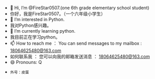 - 👋 Hi, I’m @FireStar0507.(one 6th grade elementary school student)
-    你好，我是FireStar0507。（一个六年级小学生）
- 👀 I’m interested in Python.
-    我对Python感兴趣。
- 🌱 I’m currently learning python.
-    我目前正在学习python。 
- 📫 How to reach me ： You can send messages to my mailbox : 18064625480@163.com
-    如何联系我 ： 您可以向我的邮箱发送消息 ： 18064625480@163.com
- 😄 Pronouns: Q
-     外号：皮蛋

<!---
FireStar0507/FireStar0507 is a ✨ special ✨ repository because its `README.md` (this file) appears on your GitHub profile.
You can click the Preview link to take a look at your changes.
--->
